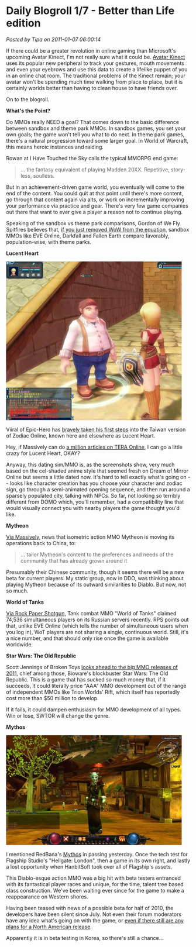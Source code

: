 # Daily Blogroll 1/7 - Better than Life edition

*Posted by Tipa on 2011-01-07 06:00:14*



If there could be a greater revolution in online gaming than Microsoft's upcoming Avatar Kinect, I'm not really sure what it could be. [Avatar Kinect](http://www.youtube.com/watch?v=WxmyXxeczuE) uses its popular new peripheral to track your gestures, mouth movements and even your eyebrows and use this data to create a lifelike puppet of you in an online chat room. The traditional problems of the Kinect remain; your avatar won't be spending much time walking from place to place, but it is certainly worlds better than having to clean house to have friends over.

On to the blogroll.


**What's the Point?**

Do MMOs really NEED a goal? That comes down to the basic difference between sandbox and theme park MMOs. In sandbox games, you set your own goals; the game won't tell you what to do next. In theme park games, there's a natural progression toward some larger goal. In World of Warcraft, this means heroic instances and raiding.

Rowan at I Have Touched the Sky calls the typical MMORPG end game:


> ... the fantasy equivalent of playing Madden 20XX. Repetitive, story-less, soulless.



But in an achievement-driven game world, you eventually will come to the end of the content. You could quit at that point until there's more content, go through that content again via alts, or work on incrementally improving your performance via practice and gear. There's very few game companies out there that want to ever give a player a reason not to continue playing.

Speaking of the sandbox vs theme park comparisons, Gordon of We Fly Spitfires believes that, [if you just removed WoW from the equation](http://blog.weflyspitfires.com/2011/01/06/are-sandbox-mmos-dying-out/), sandbox MMOs like EVE Online, Darkfall and Fallen Earth compare favorably, population-wise, with theme parks.

**Lucent Heart**

![](../../../uploads/2011/01/ZodiacOnline.jpg "Zodiac Online")

Viiral of Epic-Hero has [bravely taken his first steps](http://epic-hero.com/adventure-logs/zodiac-online-lucent-heart-tw-a-log-1/) into the Taiwan version of Zodiac Online, known here and elsewhere as Lucent Heart.

Hey, if Massively can do [a million articles on TERA Online](http://massively.joystiq.com/category/tera/), I can go a little crazy for Lucent Heart, OKAY?

Anyway, this dating sim/MMO is, as the screenshots show, very much based on the cel-shaded anime style that seemed fresh on Dream of Mirror Online but seems a little dated now. It's hard to tell exactly what's going on -- looks like character creation has you choose your character and zodiac sign, go through a semi-animated opening sequence, and then run around a sparsely populated city, talking with NPCs. So far, not looking so terribly different from DOMO which, you'll remember, had a compatibility line that would visually connect you with nearby players the game thought you'd like.

**Mytheon**

[Via Massively](http://massively.joystiq.com/2011/01/06/utv-moves-mytheon-development-to-china-hints-at-upcoming-closed/), news that isometric action MMO Mytheon is moving its operations back to China, to:


> ... tailor Mytheon's content to the preferences and needs of the community that has already grown around it



Presumably their Chinese community, though it seems there will be a new beta for current players. My static group, now in DDO, was thinking about playing Mytheon because of its outward similarities to Diablo. But now, not so much.

**World of Tanks**

[Via Rock Paper Shotgun](http://www.rockpapershotgun.com/2011/01/06/world-of-tanks-claims-important-number/), Tank combat MMO "World of Tanks" claimed 74,536 simultaneous players on its Russian servers recently. RPS points out that, unlike EVE Online (which tells the number of simultaneous users when you log in), WoT players are not sharing a single, continuous world. Still, it's a nice number, and that should only rise once the game is available worldwide.

**Star Wars: The Old Republic**

Scott Jennings of Broken Toys [looks ahead to the big MMO releases of 2011](http://brokentoys.org/2011/01/06/2011-wow-not-wow/), chief among those, Bioware's blockbuster Star Wars: The Old Republic. This is a game that has sucked so much money that, if it succeeds, it could literally price "AAA" MMO development out of the range of independent MMOs like Trion Worlds' Rift, which itself has reportedly cost more than $50 million to develop.

If it fails, it could dampen enthusiasm for MMO development of all types. Win or lose, SWTOR will change the genre.

**Mythos**

[![](../../../uploads/2011/01/Fullscreen-capture-162011-104539-PM-480x300.jpg "Mythos")](../../../uploads/2011/01/Fullscreen-capture-162011-104539-PM.jpg)

I mentioned RedBana's [Mythos](http://www.mythos.com/) in passing yesterday. Once the tech test for Flagship Studio's "Hellgate: London", then a game in its own right, and lastly a lost opportunity when HanbitSoft took over all of Flagship's assets. 

This Diablo-esque action MMO was a big hit with beta testers entranced with its fantastical player races and unique, for the time, talent tree based class construction. We've been waiting ever since for the game to make a reappearance on Western shores.

Having been teased with news of a possible beta for half of 2010, the developers have been silent since July. Not even their forum moderators have any idea what's going on with the game, or [even if there still are any plans for a North American release](http://forums.redbana.com/showthread.php?t=33711).

Apparently it is in beta testing in Korea, so there's still a chance...

